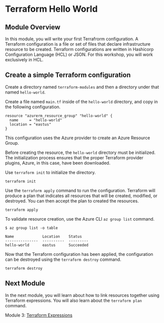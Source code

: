 # Terraform Hello World

## Module Overview

In this module, you will write your first Terrafrorm configuration. A Terraform configuration is a file or set of files that declare infrastructure resource to be created. Terraform configurations are written in Hashicorp Configuration Language (HCL) or JSON. For this workshop, you will work exclusively in HCL.

## Create a simple Terraform configuration

Create a directory named `terraform-modules` and then a directory under that named `hello-world`.

Create a file named `main.tf` inside of the `hello-world` directory, and copy in the following configuration.

```
resource "azurerm_resource_group" "hello-world" {
  name     = "hello-world"
  location = "eastus"
}
```

This configuration uses the Azure provider to create an Azure Resource Group.

Before creating the resource, the `hello-world` directory must be initialized. The initialization process ensures that the proper Terraform provider plugins, Azure, in this case, have been downloaded.

Use `terraform init` to initialize the directory.

```
terraform init
```

Use the `terraform apply` command to run the configuration. Terraform will produce a plan that indicates all resources that will be created, modified, or destroyed. You can then accept the plan to created the resources.

```
terraform apply
```

To validate resource creation, use the Azure CLI `az group list` command.

```
$ az group list -o table

Name             Location    Status
---------------  ----------  ---------
hello-world      eastus      Succeeded
```

Now that the Terraform configuration has been applied, the configuration can be destroyed using the `terraform destroy` command.

```
terraform destroy
```

## Next Module

In the next module, you will learn about how to link resources together using Terraform expressions. You will also learn about the `terraform plan` command.

Module 3: [Terraform Expressions](../03-terraform-expressions)